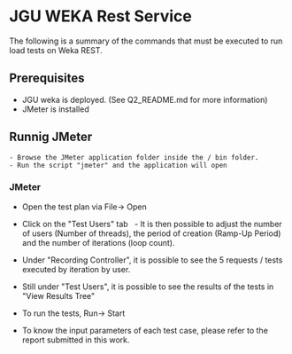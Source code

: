 # JGU WEKA Rest Service

The following is a summary of the commands that must be executed to run load tests on Weka REST.

## Prerequisites
- JGU weka is deployed. (See Q2_README.md for more information)
- JMeter is installed

## Runnig JMeter
```
- Browse the JMeter application folder inside the / bin folder.
- Run the script "jmeter" and the application will open
```

### JMeter
- Open the test plan via File-> Open
- Click on the "Test Users" tab
  - It is then possible to adjust the number of users (Number of threads), the period of creation (Ramp-Up Period) and the number of iterations (loop count).
- Under "Recording Controller", it is possible to see the 5 requests / tests executed by iteration by user.
- Still under "Test Users", it is possible to see the results of the tests in "View Results Tree"
- To run the tests, Run-> Start

- To know the input parameters of each test case, please refer to the report submitted in this work.
